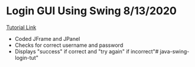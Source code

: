 # Login GUI Using Swing 8/13/2020

[Tutorial Link](https://www.youtube.com/watch?v=iE8tZ0hn2Ws)

* Coded JFrame and JPanel
* Checks for correct username and password
* Displays "success" if correct and "try again" if incorrect"# java-swing-login-tut" 
